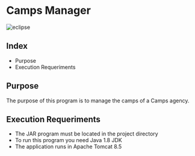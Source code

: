 # Camps Manager
![eclipse]({https://img.shields.io/badge/Eclipse-2C2255?style=for-the-badge&logo=eclipse&logoColor=white})

## Index
- Purpose
- Execution Requeriments

## Purpose
The purpose of this program is to manage the camps of a Camps agency.

## Execution Requeriments
- The JAR program must be located in the project directory
- To run this program you need Java 1.8 JDK
- The application runs in Apache Tomcat 8.5
